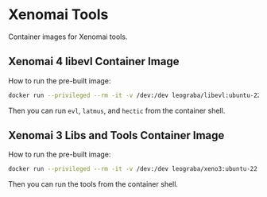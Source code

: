 # Xenomai Tools

Container images for Xenomai tools.

## Xenomai 4 libevl Container Image

How to run the pre-built image:

```bash
docker run --privileged --rm -it -v /dev:/dev leograba/libevl:ubuntu-22.04 bash
```

Then you can run `evl`, `latmus`, and `hectic` from the container shell.

## Xenomai 3 Libs and Tools Container Image

How to run the pre-built image:

```bash
docker run --privileged --rm -it -v /dev:/dev leograba/xeno3:ubuntu-22.04 bash
```

Then you can run the tools from the container shell.
